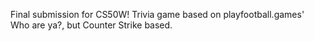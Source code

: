 Final submission for CS50W! 
Trivia game based on playfootball.games' Who are ya?, but Counter Strike based.
